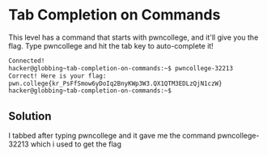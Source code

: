 # Tab Completion on Commands
This level has a command that starts with pwncollege, and it'll give you the flag. Type pwncollege and hit the tab key to auto-complete it!

```bash
Connected!
hacker@globbing~tab-completion-on-commands:~$ pwncollege-32213
Correct! Here is your flag:
pwn.college{kr_PsFfSmow6yDoIq2BnyKWp3W3.QX1QTM3EDLzQjN1czW}
hacker@globbing~tab-completion-on-commands:~$
```

## Solution
I tabbed after typing pwncollege and it gave me the command pwncollege-32213 which i used to get the flag
